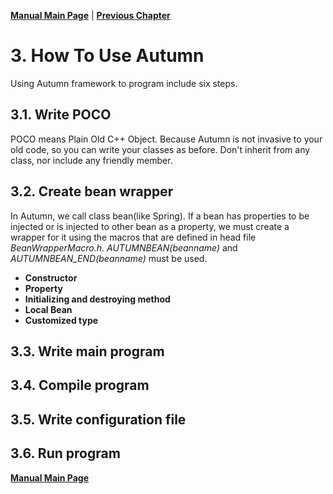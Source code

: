 **[Manual Main Page](AutumnManual.md)** | **[Previous Chapter](Manual_2_WhatAutumnHas.md)**
# 3. How To Use Autumn #
Using Autumn framework to program include six steps.
## 3.1. Write POCO ##
POCO means Plain Old C++ Object. Because Autumn is not invasive to your old code, so you can write your classes as before. Don't inherit from any class, nor include any friendly member.
## 3.2. Create bean wrapper ##
In Autumn, we call class bean(like Spring). If a bean has properties to be injected or is injected to other bean as a property, we must create a wrapper for it using the macros that are defined in head file _BeanWrapperMacro.h_. _AUTUMNBEAN(beanname)_ and _AUTUMNBEAN\_END(beanname)_ must be used.
  * **Constructor**
  * **Property**
  * **Initializing and destroying method**
  * **Local Bean**
  * **Customized type**
## 3.3. Write main program ##
## 3.4. Compile program ##
## 3.5. Write configuration file ##
## 3.6. Run program ##

**[Manual Main Page](AutumnManual.md)**